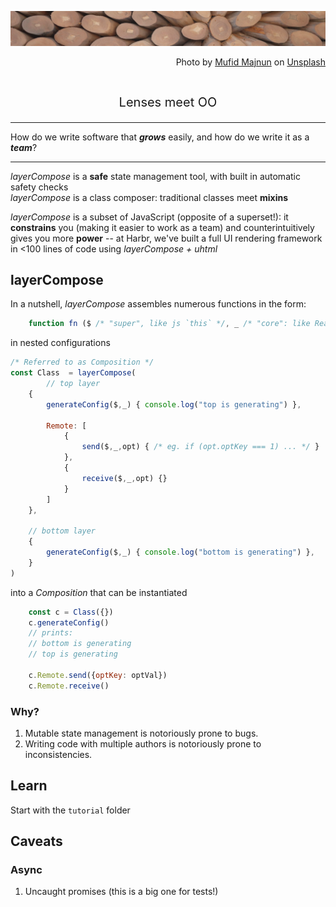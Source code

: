 ![splash](./unsplash.jpg)

<p align="right">
Photo by <a href="https://unsplash.com/@mufidpwt?utm_source=unsplash&utm_medium=referral&utm_content=creditCopyText">Mufid Majnun</a> on <a href="https://unsplash.com/t/textures-patterns?utm_source=unsplash&utm_medium=referral&utm_content=creditCopyText">Unsplash</a>
</p>

<p align="center" style="font-size:20px">
<br/>
Lenses meet OO
</p>

--------

How do we write software that _**grows**_ easily, and how do we write it as a _**team**_?  

--------

*layerCompose* is a **safe** state management tool, with built in automatic safety checks  
*layerCompose* is a class composer: traditional classes meet **mixins**
  
*layerCompose* is a subset of JavaScript (opposite of a superset!): it **constrains** you (making it easier to work as a team) and counterintuitively gives you more **power** -- at Harbr, we've built a full UI rendering framework in <100 lines of code using *layerCompose + uhtml*  

## layerCompose

In a nutshell, *layerCompose* assembles numerous functions in the form:
```javascript
    function fn ($ /* "super", like js `this` */, _ /* "core": like React props (but writable) */, opt /* additional named options */) {}
```
in nested configurations
```javascript
/* Referred to as Composition */
const Class  = layerCompose(
        // top layer
    {
        generateConfig($,_) { console.log("top is generating") },
        
        Remote: [
            {
                send($,_,opt) { /* eg. if (opt.optKey === 1) ... */ }
            },
            {
                receive($,_,opt) {}
            }
        ]
    },
        
    // bottom layer
    {
        generateConfig($,_) { console.log("bottom is generating") },
    }    
)
```
into a _Composition_ that can be instantiated
```javascript
    const c = Class({})
    c.generateConfig() 
    // prints:
    // bottom is generating
    // top is generating
    
    c.Remote.send({optKey: optVal})
    c.Remote.receive()
```

### Why?

1. Mutable state management is notoriously prone to bugs.  
2. Writing code with multiple authors is notoriously prone to inconsistencies.  

## Learn

Start with the `tutorial` folder 

## Caveats
### Async
1. Uncaught promises (this is a big one for tests!)
